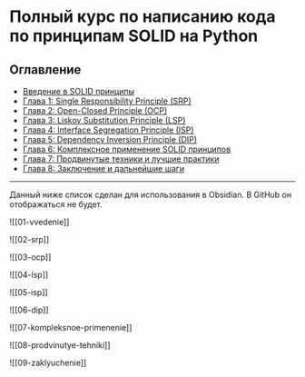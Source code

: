 # Полный курс по написанию кода по принципам SOLID на Python

## Оглавление

- [Введение в SOLID принципы](01-vvedenie.md)
- [Глава 1: Single Responsibility Principle (SRP)](02-srp.md)
- [Глава 2: Open-Closed Principle (OCP)](03-ocp.md)
- [Глава 3: Liskov Substitution Principle (LSP)](04-lsp.md)
- [Глава 4: Interface Segregation Principle (ISP)](05-isp.md)
- [Глава 5: Dependency Inversion Principle (DIP)](06-dip.md)
- [Глава 6: Комплексное применение SOLID принципов](07-kompleksnoe-primenenie.md)
- [Глава 7: Продвинутые техники и лучшие практики](08-prodvinutye-tehniki.md)
- [Глава 8: Заключение и дальнейшие шаги](09-zaklyuchenie.md)

---
Данный ниже список сделан для использования в Obsidian. В GitHub он отображаться не будет.

![[01-vvedenie]]

![[02-srp]]

![[03-ocp]]

![[04-lsp]]

![[05-isp]]

![[06-dip]]

![[07-kompleksnoe-primenenie]]

![[08-prodvinutye-tehniki]]

![[09-zaklyuchenie]]